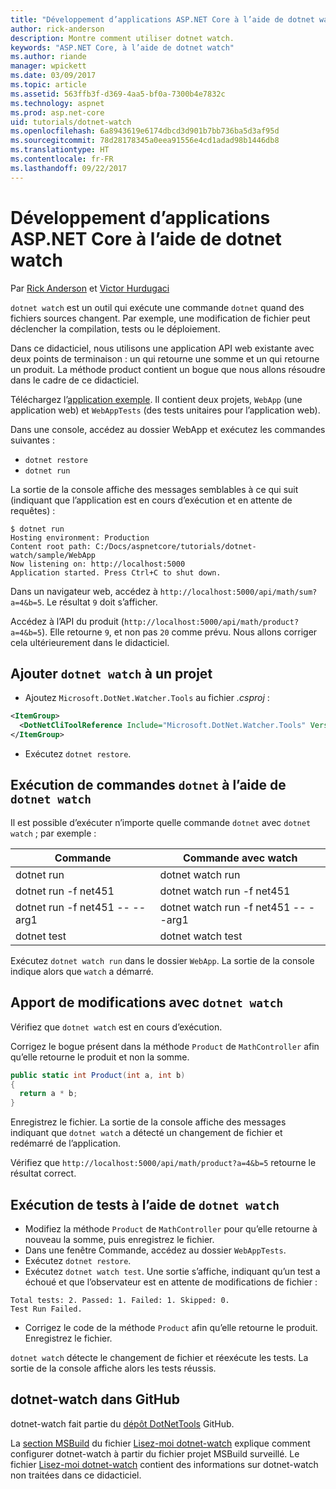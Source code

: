 ```yaml
---
title: "Développement d’applications ASP.NET Core à l’aide de dotnet watch"
author: rick-anderson
description: Montre comment utiliser dotnet watch.
keywords: "ASP.NET Core, à l’aide de dotnet watch"
ms.author: riande
manager: wpickett
ms.date: 03/09/2017
ms.topic: article
ms.assetid: 563ffb3f-d369-4aa5-bf0a-7300b4e7832c
ms.technology: aspnet
ms.prod: asp.net-core
uid: tutorials/dotnet-watch
ms.openlocfilehash: 6a8943619e6174dbcd3d901b7bb736ba5d3af95d
ms.sourcegitcommit: 78d28178345a0eea91556e4cd1adad98b1446db8
ms.translationtype: HT
ms.contentlocale: fr-FR
ms.lasthandoff: 09/22/2017
---
```

# <a name="developing-aspnet-core-apps-using-dotnet-watch"></a>Développement d’applications ASP.NET Core à l’aide de dotnet watch


Par [Rick Anderson](https://twitter.com/RickAndMSFT) et [Victor Hurdugaci](https://twitter.com/victorhurdugaci)

`dotnet watch` est un outil qui exécute une commande `dotnet` quand des fichiers sources changent. Par exemple, une modification de fichier peut déclencher la compilation, tests ou le déploiement.

Dans ce didacticiel, nous utilisons une application API web existante avec deux points de terminaison : un qui retourne une somme et un qui retourne un produit. La méthode product contient un bogue que nous allons résoudre dans le cadre de ce didacticiel.

Téléchargez l’[application exemple](https://github.com/aspnet/Docs/tree/master/aspnetcore/tutorials/dotnet-watch/sample). Il contient deux projets, `WebApp` (une application web) et `WebAppTests` (des tests unitaires pour l’application web).

Dans une console, accédez au dossier WebApp et exécutez les commandes suivantes :

- `dotnet restore`
- `dotnet run`

La sortie de la console affiche des messages semblables à ce qui suit (indiquant que l’application est en cours d’exécution et en attente de requêtes) :

```console
$ dotnet run
Hosting environment: Production
Content root path: C:/Docs/aspnetcore/tutorials/dotnet-watch/sample/WebApp
Now listening on: http://localhost:5000
Application started. Press Ctrl+C to shut down.
```

Dans un navigateur web, accédez à `http://localhost:5000/api/math/sum?a=4&b=5`. Le résultat `9` doit s’afficher.

Accédez à l’API du produit (`http://localhost:5000/api/math/product?a=4&b=5`). Elle retourne `9`, et non pas `20` comme prévu. Nous allons corriger cela ultérieurement dans le didacticiel.

## <a name="add-dotnet-watch-to-a-project"></a>Ajouter `dotnet watch` à un projet

- Ajoutez `Microsoft.DotNet.Watcher.Tools` au fichier *.csproj* :
 ```xml
 <ItemGroup>
   <DotNetCliToolReference Include="Microsoft.DotNet.Watcher.Tools" Version="2.0.0" />
 </ItemGroup> 
 ```

- Exécutez `dotnet restore`.

## <a name="running-dotnet-commands-using-dotnet-watch"></a>Exécution de commandes `dotnet` à l’aide de `dotnet watch`

Il est possible d’exécuter n’importe quelle commande `dotnet` avec `dotnet watch` ; par exemple :

| Commande | Commande avec watch |
| ---- | ----- |
| dotnet run | dotnet watch run |
| dotnet run -f net451 | dotnet watch run -f net451 |
| dotnet run -f net451 -- --arg1 | dotnet watch run -f net451 -- --arg1 |
| dotnet test | dotnet watch test |

Exécutez `dotnet watch run` dans le dossier `WebApp`. La sortie de la console indique alors que `watch` a démarré.

## <a name="making-changes-with-dotnet-watch"></a>Apport de modifications avec `dotnet watch`

Vérifiez que `dotnet watch` est en cours d’exécution.

Corrigez le bogue présent dans la méthode `Product` de `MathController` afin qu’elle retourne le produit et non la somme.

```csharp
public static int Product(int a, int b)
{
  return a * b;
} 
```

Enregistrez le fichier. La sortie de la console affiche des messages indiquant que `dotnet watch` a détecté un changement de fichier et redémarré de l’application.

Vérifiez que `http://localhost:5000/api/math/product?a=4&b=5` retourne le résultat correct.

## <a name="running-tests-using-dotnet-watch"></a>Exécution de tests à l’aide de `dotnet watch`

- Modifiez la méthode `Product` de `MathController` pour qu’elle retourne à nouveau la somme, puis enregistrez le fichier.
- Dans une fenêtre Commande, accédez au dossier `WebAppTests`.
- Exécutez `dotnet restore`.
- Exécutez `dotnet watch test`. Une sortie s’affiche, indiquant qu’un test a échoué et que l’observateur est en attente de modifications de fichier :

 ```console
 Total tests: 2. Passed: 1. Failed: 1. Skipped: 0.
 Test Run Failed.
  ```
- Corrigez le code de la méthode `Product` afin qu’elle retourne le produit. Enregistrez le fichier.

`dotnet watch` détecte le changement de fichier et réexécute les tests. La sortie de la console affiche alors les tests réussis.

## <a name="dotnet-watch-in-github"></a>dotnet-watch dans GitHub

dotnet-watch fait partie du [dépôt DotNetTools](https://github.com/aspnet/DotNetTools/tree/dev/src/Microsoft.DotNet.Watcher.Tools) GitHub.

La [section MSBuild](https://github.com/aspnet/DotNetTools/blob/dev/src/Microsoft.DotNet.Watcher.Tools/README.md#msbuild) du fichier [Lisez-moi dotnet-watch](https://github.com/aspnet/DotNetTools/blob/dev/src/Microsoft.DotNet.Watcher.Tools/README.md) explique comment configurer dotnet-watch à partir du fichier projet MSBuild surveillé. Le fichier [Lisez-moi dotnet-watch](https://github.com/aspnet/DotNetTools/blob/dev/src/Microsoft.DotNet.Watcher.Tools/README.md) contient des informations sur dotnet-watch non traitées dans ce didacticiel.
